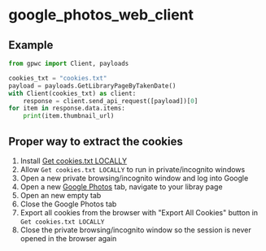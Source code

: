 # google_photos_web_client

## Example

```python
from gpwc import Client, payloads

cookies_txt = "cookies.txt"
payload = payloads.GetLibraryPageByTakenDate()
with Client(cookies_txt) as client:
    response = client.send_api_request([payload])[0]
for item in response.data.items:
    print(item.thumbnail_url)
```

## Proper way to extract the cookies

1. Install [Get cookies.txt LOCALLY](https://chromewebstore.google.com/detail/Get%20cookies.txt%20LOCALLY/cclelndahbckbenkjhflpdbgdldlbecc)
2. Allow `Get cookies.txt LOCALLY` to run in private/incognito windows
3. Open a new private browsing/incognito window and log into Google
4. Open a new [Google Photos](https://photos.google.com/) tab, navigate to your libray page
5. Open an new empty tab
6. Close the Google Photos tab
7. Export all cookies from the browser with "Export All Cookies" button in `Get cookies.txt LOCALLY`
8. Close the private browsing/incognito window so the session is never opened in the browser again
